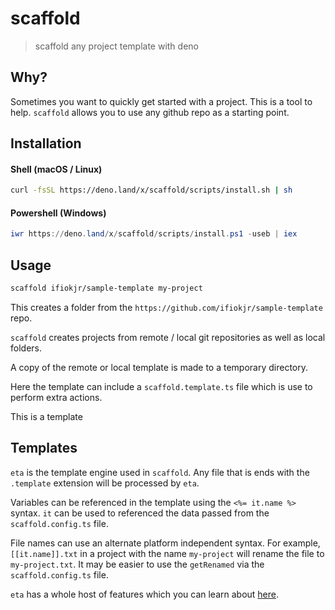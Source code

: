 # scaffold

> scaffold any project template with deno

## Why?

Sometimes you want to quickly get started with a project. This is a tool to help. `scaffold` allows you to use any github repo as a starting point.

## Installation

#### Shell (macOS / Linux)

```bash
curl -fsSL https://deno.land/x/scaffold/scripts/install.sh | sh
```

#### Powershell (Windows)

```powershell
iwr https://deno.land/x/scaffold/scripts/install.ps1 -useb | iex
```

## Usage

```bash
scaffold ifiokjr/sample-template my-project
```

This creates a folder from the `https://github.com/ifiokjr/sample-template` repo.

`scaffold` creates projects from remote / local git repositories as well as local folders.

A copy of the remote or local template is made to a temporary directory.

Here the template can include a `scaffold.template.ts` file which is use to perform extra actions.

<!--TEMPLATE: a.b-->This is a template<!--/TEMPLATE: a.b-->

## Templates

`eta` is the template engine used in `scaffold`. Any file that is ends with the `.template` extension will be processed by `eta`.

Variables can be referenced in the template using the `<%= it.name %>` syntax. `it` can be used to referenced the data passed from the `scaffold.config.ts` file.

File names can use an alternate platform independent syntax. For example, `[[it.name]].txt` in a project with the name `my-project` will rename the file to `my-project.txt`. It may be easier to use the `getRenamed` via the `scaffold.config.ts` file.

`eta` has a whole host of features which you can learn about [here](https://eta.js.org/docs/syntax#syntax-overview).
